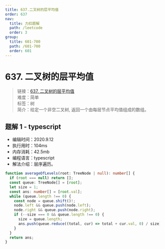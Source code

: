 ```yaml
---
title: 637.二叉树的层平均值
order: 637
nav:
  title: 力扣题解
  path: /leetcode
  order: 3
group:
  title: 601-700
  path: /601-700
  order: 601
---
```


# 637. 二叉树的层平均值

> 链接：[637. 二叉树的层平均值](https://leetcode-cn.com/problems/average-of-levels-in-binary-tree/)  
> 难度：简单  
> 标签：树  
> 简介：给定一个非空二叉树, 返回一个由每层节点平均值组成的数组。

## 题解 1 - typescript

- 编辑时间：2020.9.12
- 执行用时：104ms
- 内存消耗：42.5mb
- 编程语言：typescript
- 解法介绍：层序遍历。

```typescript
function averageOfLevels(root: TreeNode | null): number[] {
  if (root === null) return [];
  const queue: TreeNode[] = [root];
  let size = 1;
  const ans: number[] = [root.val];
  while (queue.length !== 0) {
    const node = queue.shift()!;
    node.left && queue.push(node.left);
    node.right && queue.push(node.right);
    if (--size === 0 && queue.length !== 0) {
      size = queue.length;
      ans.push(queue.reduce((total, cur) => total + cur.val, 0) / size);
    }
  }
  return ans;
}
```

